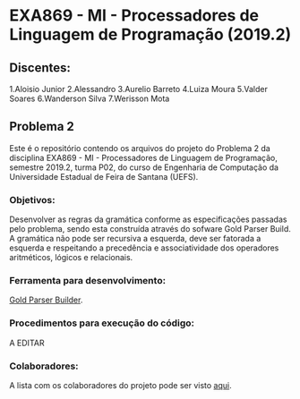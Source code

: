 # EXA869 - MI - Processadores de Linguagem de Programação (2019.2)
## Discentes: 
1.Aloisio Junior
2.Alessandro
3.Aurelio Barreto
4.Luiza Moura
5.Valder Soares
6.Wanderson Silva
7.Werisson Mota


## Problema 2
Este é o repositório contendo os arquivos do projeto do Problema 2 da disciplina EXA869 - MI - Processadores de Linguagem de Programação, semestre 2019.2, turma P02, do curso de Engenharia de Computação da Universidade Estadual de Feira de Santana (UEFS).

### Objetivos:
Desenvolver as regras da gramática conforme as especificações passadas pelo problema, sendo esta construída através do sofware Gold Parser Build. A gramática não pode ser recursiva a esquerda, deve ser fatorada a esquerda e respeitando a precedência e associatividade dos operadores aritméticos, lógicos e relacionais.

### Ferramenta para desenvolvimento:
[Gold Parser Builder](http://www.goldparser.org/).

### Procedimentos para execução do código:
A EDITAR

### Colaboradores:
A lista com os colaboradores do projeto pode ser visto [aqui](https://github.com/aloisiokjr/EXA869-Grammar/graphs/contributors).
